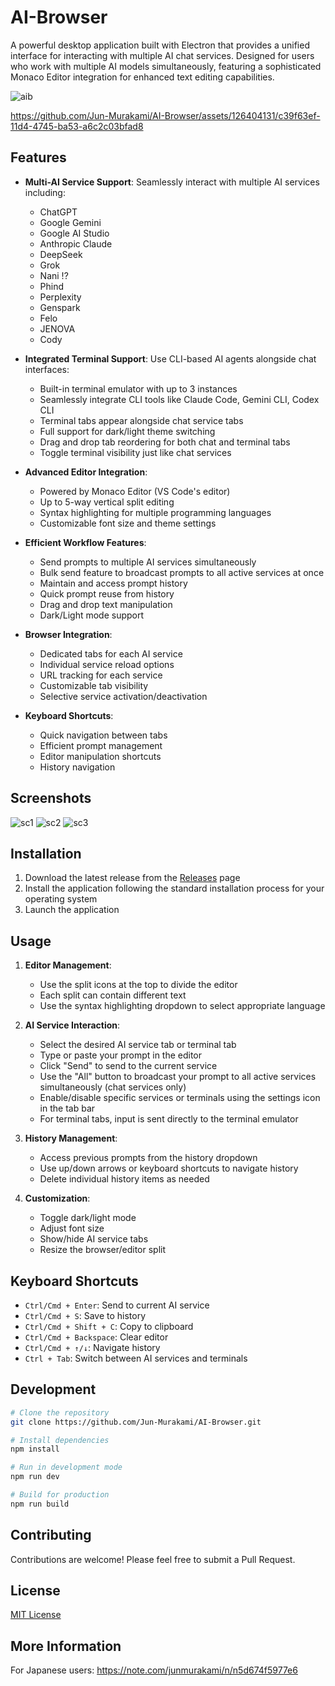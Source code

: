 # AI-Browser

A powerful desktop application built with Electron that provides a unified interface for interacting with multiple AI chat services. Designed for users who work with multiple AI models simultaneously, featuring a sophisticated Monaco Editor integration for enhanced text editing capabilities.

![aib](https://github.com/user-attachments/assets/dd609be0-7aa4-4976-b174-8b4e0cbbe761)

https://github.com/Jun-Murakami/AI-Browser/assets/126404131/c39f63ef-11d4-4745-ba53-a6c2c03bfad8

## Features

- **Multi-AI Service Support**: Seamlessly interact with multiple AI services including:
  - ChatGPT
  - Google Gemini
  - Google AI Studio
  - Anthropic Claude
  - DeepSeek
  - Grok
  - Nani !?
  - Phind
  - Perplexity
  - Genspark
  - Felo
  - JENOVA
  - Cody

- **Integrated Terminal Support**: Use CLI-based AI agents alongside chat interfaces:
  - Built-in terminal emulator with up to 3 instances
  - Seamlessly integrate CLI tools like Claude Code, Gemini CLI, Codex CLI
  - Terminal tabs appear alongside chat service tabs
  - Full support for dark/light theme switching
  - Drag and drop tab reordering for both chat and terminal tabs
  - Toggle terminal visibility just like chat services

- **Advanced Editor Integration**:
  - Powered by Monaco Editor (VS Code's editor)
  - Up to 5-way vertical split editing
  - Syntax highlighting for multiple programming languages
  - Customizable font size and theme settings

- **Efficient Workflow Features**:
  - Send prompts to multiple AI services simultaneously
  - Bulk send feature to broadcast prompts to all active services at once
  - Maintain and access prompt history
  - Quick prompt reuse from history
  - Drag and drop text manipulation
  - Dark/Light mode support

- **Browser Integration**:
  - Dedicated tabs for each AI service
  - Individual service reload options
  - URL tracking for each service
  - Customizable tab visibility
  - Selective service activation/deactivation

- **Keyboard Shortcuts**:
  - Quick navigation between tabs
  - Efficient prompt management
  - Editor manipulation shortcuts
  - History navigation

## Screenshots

![sc1](https://github.com/Jun-Murakami/AI-Browser/assets/126404131/c0fc5156-9c70-4290-ba5d-51b110431048)
![sc2](https://github.com/Jun-Murakami/AI-Browser/assets/126404131/bcf36152-35e4-40d2-a4f3-2f71f1ad1c99)
![sc3](https://github.com/Jun-Murakami/AI-Browser/assets/126404131/8f26a02a-9053-41d9-ad03-14cca7733612)

## Installation

1. Download the latest release from the [Releases](https://github.com/Jun-Murakami/AI-Browser/releases) page
2. Install the application following the standard installation process for your operating system
3. Launch the application

## Usage

1. **Editor Management**:
   - Use the split icons at the top to divide the editor
   - Each split can contain different text
   - Use the syntax highlighting dropdown to select appropriate language

2. **AI Service Interaction**:
   - Select the desired AI service tab or terminal tab
   - Type or paste your prompt in the editor
   - Click "Send" to send to the current service
   - Use the "All" button to broadcast your prompt to all active services simultaneously (chat services only)
   - Enable/disable specific services or terminals using the settings icon in the tab bar
   - For terminal tabs, input is sent directly to the terminal emulator

3. **History Management**:
   - Access previous prompts from the history dropdown
   - Use up/down arrows or keyboard shortcuts to navigate history
   - Delete individual history items as needed

4. **Customization**:
   - Toggle dark/light mode
   - Adjust font size
   - Show/hide AI service tabs
   - Resize the browser/editor split

## Keyboard Shortcuts

- `Ctrl/Cmd + Enter`: Send to current AI service
- `Ctrl/Cmd + S`: Save to history
- `Ctrl/Cmd + Shift + C`: Copy to clipboard
- `Ctrl/Cmd + Backspace`: Clear editor
- `Ctrl/Cmd + ↑/↓`: Navigate history
- `Ctrl + Tab`: Switch between AI services and terminals

## Development

```bash
# Clone the repository
git clone https://github.com/Jun-Murakami/AI-Browser.git

# Install dependencies
npm install

# Run in development mode
npm run dev

# Build for production
npm run build
```

## Contributing

Contributions are welcome! Please feel free to submit a Pull Request.

## License

[MIT License](LICENSE)

## More Information

For Japanese users: https://note.com/junmurakami/n/n5d674f5977e6
